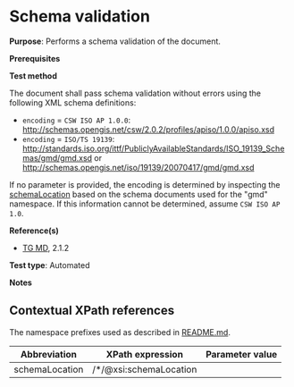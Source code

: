 # Schema validation

**Purpose**: Performs a schema validation of the document.

**Prerequisites**

**Test method**

The document shall pass schema validation without errors using the following XML schema definitions:

* `encoding` = `CSW ISO AP 1.0.0`: http://schemas.opengis.net/csw/2.0.2/profiles/apiso/1.0.0/apiso.xsd
* `encoding` = `ISO/TS 19139`: http://standards.iso.org/ittf/PubliclyAvailableStandards/ISO_19139_Schemas/gmd/gmd.xsd or http://schemas.opengis.net/iso/19139/20070417/gmd/gmd.xsd

If no parameter is provided, the encoding is determined by inspecting the [schemaLocation](#schemaLocation) based on the schema documents used for the "gmd" namespace. If this information cannot be determined, assume `CSW ISO AP 1.0`. 

**Reference(s)**	 

* [TG MD](http://inspire.ec.europa.eu/id/ats/metadata/1.3/xml-encoding/README#ref_TG_MD), 2.1.2

**Test type**: Automated

**Notes**

## Contextual XPath references

The namespace prefixes used as described in [README.md](http://inspire.ec.europa.eu/id/ats/metadata/1.3/xml-encoding/README#namespaces).

Abbreviation                                     |  XPath expression												|  Parameter  value
------------------------------------------------ | ---------------------------------------------------------------	| ---------------------------------------------------------------
schemaLocation <a name="schemaLocation"></a>   | /*/@xsi:schemaLocation
